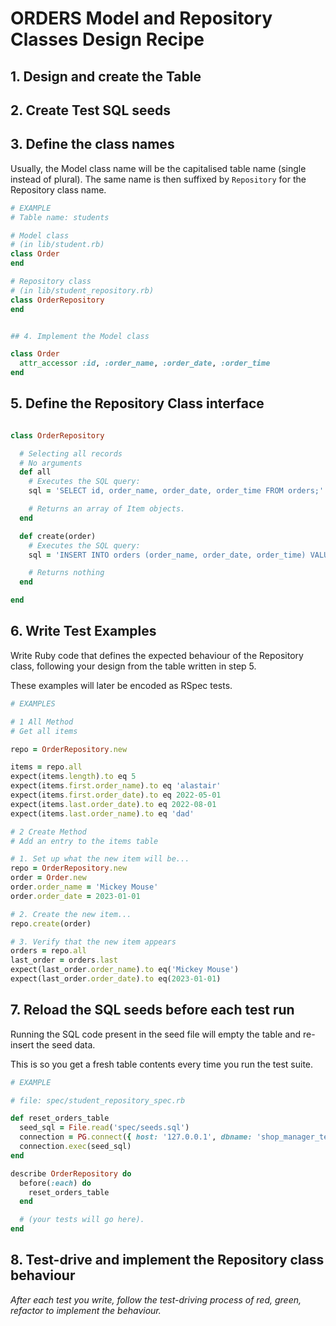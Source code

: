 # ORDERS Model and Repository Classes Design Recipe

## 1. Design and create the Table

## 2. Create Test SQL seeds

## 3. Define the class names

Usually, the Model class name will be the capitalised table name (single instead of plural). The same name is then suffixed by `Repository` for the Repository class name.

```ruby
# EXAMPLE
# Table name: students

# Model class
# (in lib/student.rb)
class Order
end

# Repository class
# (in lib/student_repository.rb)
class OrderRepository
end


## 4. Implement the Model class

class Order
  attr_accessor :id, :order_name, :order_date, :order_time
end

```
## 5. Define the Repository Class interface


```ruby

class OrderRepository

  # Selecting all records
  # No arguments
  def all
    # Executes the SQL query:
    sql = 'SELECT id, order_name, order_date, order_time FROM orders;'

    # Returns an array of Item objects.
  end

  def create(order)
    # Executes the SQL query:
    sql = 'INSERT INTO orders (order_name, order_date, order_time) VALUES ($1, $2, $3);'

    # Returns nothing
  end

end
```

## 6. Write Test Examples

Write Ruby code that defines the expected behaviour of the Repository class, following your design from the table written in step 5.

These examples will later be encoded as RSpec tests.

```ruby
# EXAMPLES

# 1 All Method
# Get all items

repo = OrderRepository.new

items = repo.all
expect(items.length).to eq 5
expect(items.first.order_name).to eq 'alastair'
expect(items.first.order_date).to eq 2022-05-01
expect(items.last.order_date).to eq 2022-08-01
expect(items.last.order_name).to eq 'dad'

# 2 Create Method
# Add an entry to the items table

# 1. Set up what the new item will be...
repo = OrderRepository.new
order = Order.new
order.order_name = 'Mickey Mouse'
order.order_date = 2023-01-01

# 2. Create the new item...
repo.create(order)

# 3. Verify that the new item appears
orders = repo.all
last_order = orders.last
expect(last_order.order_name).to eq('Mickey Mouse')
expect(last_order.order_date).to eq(2023-01-01)


```

## 7. Reload the SQL seeds before each test run

Running the SQL code present in the seed file will empty the table and re-insert the seed data.

This is so you get a fresh table contents every time you run the test suite.

```ruby
# EXAMPLE

# file: spec/student_repository_spec.rb

def reset_orders_table
  seed_sql = File.read('spec/seeds.sql')
  connection = PG.connect({ host: '127.0.0.1', dbname: 'shop_manager_test' })
  connection.exec(seed_sql)
end

describe OrderRepository do
  before(:each) do 
    reset_orders_table
  end

  # (your tests will go here).
end
```

## 8. Test-drive and implement the Repository class behaviour

_After each test you write, follow the test-driving process of red, green, refactor to implement the behaviour._
